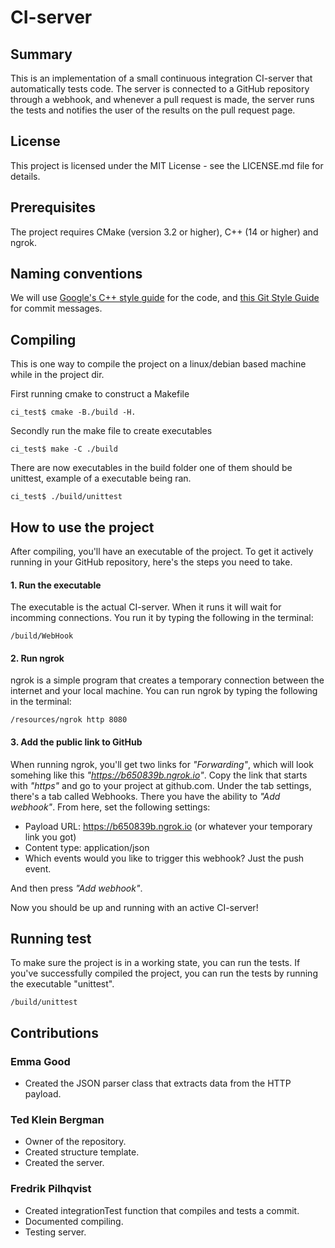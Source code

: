 # CI-server

## Summary
This is an implementation of a small continuous integration CI-server that automatically tests code. The server is connected to a GitHub repository 
through a webhook, and whenever a pull request is made, the server runs the tests and notifies the user of the results on the pull request page.

## License
This project is licensed under the MIT License - see the LICENSE.md file for details.

## Prerequisites
The project requires CMake (version 3.2 or higher), C++ (14 or higher) and ngrok.

## Naming conventions
We will use [Google's C++ style guide](https://google.github.io/styleguide/cppguide.html) for the code, and 
[this Git Style Guide](https://github.com/agis/git-style-guide) for commit messages.

## Compiling

This is one way to compile the project on a linux/debian based machine while in the project dir.

First running cmake to construct a Makefile
```
ci_test$ cmake -B./build -H.
```
Secondly run the make file to create executables
```
ci_test$ make -C ./build
```
There are now executables in the build folder one of them should be unittest, example of a executable being ran.
```
ci_test$ ./build/unittest
```

## How to use the project
After compiling, you'll have an executable of the project. To get it actively running in your GitHub repository, here's the steps you need to take.

#### 1. Run the executable
The executable is the actual CI-server. When it runs it will wait for incomming connections. You run it by typing the following in the terminal:
```
/build/WebHook
```

#### 2. Run ngrok
ngrok is a simple program that creates a temporary connection between the internet and your local machine. You can run ngrok by typing the following in the terminal:
```
/resources/ngrok http 8080
```
#### 3. Add the public link to GitHub
When running ngrok, you'll get two links for _"Forwarding"_, which will look somehing like this _"https://b650839b.ngrok.io"_. Copy the link that starts with _"https"_ and go to your project at github.com. Under the tab settings, there's a tab called Webhooks. There you have the ability to _"Add webhook"_. From here, set the following settings:
* Payload URL: https://b650839b.ngrok.io (or whatever your temporary link you got)
* Content type: application/json
* Which events would you like to trigger this webhook? Just the push event.

And then press _"Add webhook"_.

Now you should be up and running with an active CI-server!

## Running test
To make sure the project is in a working state, you can run the tests. If you've successfully compiled the project, you can run the tests by running the executable "unittest".
```
/build/unittest
```

## Contributions

### Emma Good
* Created the JSON parser class that extracts data from the HTTP payload.

### Ted Klein Bergman
* Owner of the repository.
* Created structure template.
* Created the server.

### Fredrik Pilhqvist
* Created integrationTest function that compiles and tests a commit.
* Documented compiling.
* Testing server.

